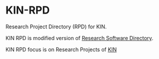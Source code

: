 # KIN-RPD

Research Project Directory (RPD) for KIN.

KIN RPD is modified version of [Research Software Directory](https://github.com/research-software-directory/RSD-as-a-service).

KIN RPD focus is on Research Projects of [KIN](https://hetkin.nl/en/home-en/)
